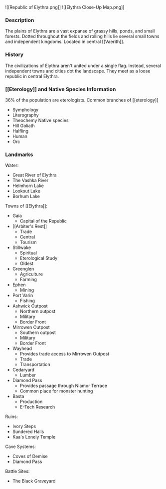 ![[Republic of Elythra.png]]
![[Elythra Close-Up Map.png]]
### Description
The plains of Elythra are a vast expanse of grassy hills, ponds, and small forests. Dotted throughout the fields and rolling hills lie several small towns and independent kingdoms. Located in central [[Vaerith]].

### History 
The civilizations of Elythra aren't united under a single flag. Instead, several independent towns and cities dot the landscape. They meet as a loose republic in central Elythra.

### [[Eterology]] and Native Species Information
36% of the population are eterologists.
Common branches of [[eterology]]
- Symphology
- Literography
- Theochemy
Native species
- Hill Goliath
- Halfling
- Human
- Orc
### Landmarks
Water:
- Great River of Elythra
- The Vashka River
- Helmhorn Lake
- Lookout Lake
- Borhum Lake

Towns of [[Elythra]]:
- Gaia
	- Capital of the Republic
- [[Arbiter's Rest]]
	- Trade
	- Central
	- Tourism
- Stillwake
	- Spiritual
	- Eterological Study
	- Oldest
-  Greenglen
	- Agriculture
	- Farming
- Ephen
	- Mining 
- Port Varin
	- Fishing
- Ashwick Outpost
	- Northern outpost
	- Military
	- Border Front
- Mirrowen Outpost
	- Southern outpost
	- Military
	- Border Front
- Wayhead
	- Provides trade access to Mirrowen Outpost
	- Trade
	- Transportation
- Cedaryard
	- Lumber
- Diamond Pass
	- Provides passage through Niamor Terrace
	- Common place for monster hunting
- Basta
	- Production
	- E-Tech Research

Ruins:
- Ivory Steps
- Sundered Halls
- Kaa's Lonely Temple

Cave Systems:
- Coves of Demise
- Diamond Pass

Battle Sites:
- The Black Graveyard
